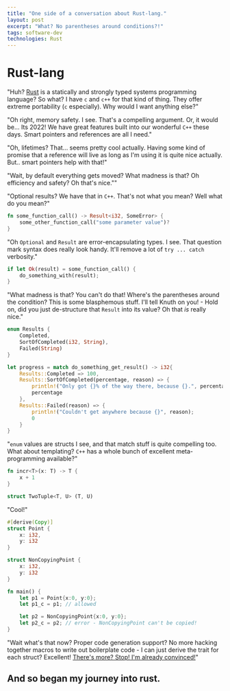 ```yaml
---
title: "One side of a conversation about Rust-lang."
layout: post
excerpt: "What? No parentheses around conditions?!"
tags: software-dev
technologies: Rust
---
```


# Rust-lang

"Huh? [Rust](https://www.rust-lang.org) is a statically and strongly typed systems programming language? So what? I have `c` and `c++` for that kind of thing. They offer extreme portability (`c` especially). Why would I want anything else?"

"Oh right, memory safety. I see. That's a compelling argument. Or, it would be... Its 2022! We have great features built into our wonderful `C++` these days. Smart pointers and references are all I need."

"Oh, lifetimes? That... seems pretty cool actually. Having some kind of promise that a reference will live as long as I'm using it is quite nice actually. But.. smart pointers help with that!"

"Wait, by default everything gets moved? What madness is that? Oh efficiency and safety? Oh that's nice.""

"Optional results? We have that in `C++`. That's not what you mean? Well what do you mean?"

```rust
fn some_function_call() -> Result<i32, SomeError> {
	some_other_function_call("some parameter value")?
}
```

"Oh `Optional` and `Result` are error-encapsulating types. I see. That question mark syntax does really look handy. It'll remove a lot of `try ... catch` verbosity."

```rust
if let Ok(result) = some_function_call() {
	do_something_with(result);
}
```

"What madness is that? You can't do that! Where's the parentheses around the condition? This is some blasphemous stuff. I'll tell Knuth on you! - Hold on, did you just de-structure that `Result` into its value? Oh that *is* really nice."

```rust
enum Results {
	Completed,
	SortOfCompleted(i32, String),
	Failed(String)
}

let progress = match do_something_get_result() -> i32{
	Results::Completed => 100,
	Results::SortOfCompleted(percentage, reason) => {
		println!("Only got {}% of the way there, because {}.", percentage, reason);
		percentage
	},
	Results::Failed(reason) => {
		println!("Couldn't get anywhere because {}", reason);
		0
	}
}
```

"`enum` values are structs I see, and that match stuff is quite compelling too. What about templating? `C++` has a whole bunch of excellent meta-programming available?"

```rust
fn incr<T>(x: T) -> T {
	x + 1
}

struct TwoTuple<T, U> (T, U)
```

"Cool!"

```rust
#[derive(Copy)]
struct Point {
	x: i32,
	y: i32
}

struct NonCopyingPoint {
	x: i32,
	y: i32
}

fn main() {
	let p1 = Point{x:0, y:0};
	let p1_c = p1; // allowed

	let p2 = NonCopyingPoint{x:0, y:0};
	let p2_c = p2; // error - NonCopyingPoint can't be copied!
}
```

"Wait what's that now? Proper code generation support? No more hacking together macros to write out boilerplate code - I can just derive the trait for each struct? Excellent! [There's more? Stop! I'm already convinced!](https://doc.rust-lang.org/rust-by-example/index.html)"

## And so began my journey into rust.
